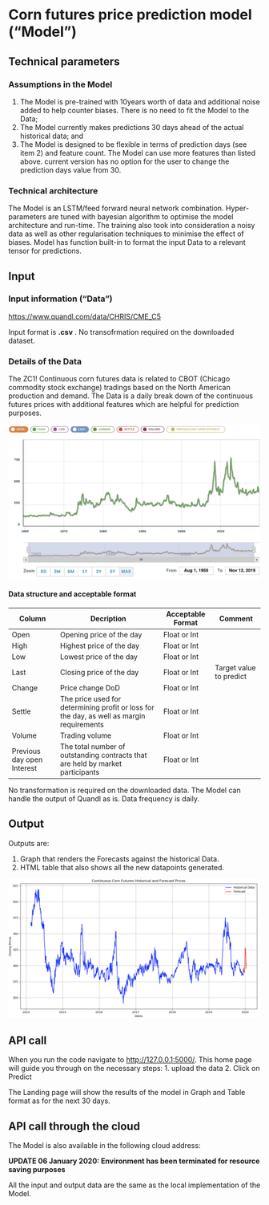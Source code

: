 # Corn futures price prediction model (“Model”)

## Technical parameters

### Assumptions in the Model
1. The Model is pre-trained with 10years worth of data and additional noise added to help counter biases. There is no need to fit the Model to the Data;
2. The Model currently makes predictions 30 days ahead of the actual historical data; and
3. The Model is designed to be flexible in terms of prediction days (see item 2) and feature count. The Model can use more features than listed above. current version has no option for the user to change the prediction days value from 30.

### Technical architecture

The Model is an LSTM/feed forward neural network combination. Hyper-parameters are tuned with bayesian algorithm to optimise the model architecture and run-time.
The training also took into consideration a noisy data as well as other regularisation techniques to minimise the effect of biases.
Model has function built-in to format the input Data to a relevant tensor for predictions.

## Input

### Input information (“Data”)

https://www.quandl.com/data/CHRIS/CME_C5

Input format is **.csv** . No transofrmation required on the downloaded dataset.

### Details of the Data

The ZC1! Continuous corn futures data is related to CBOT (Chicago commodity stock exchange) tradings based on the North American production and demand.
The Data is a daily break down of the continuous futures prices with additional features which are helpful for prediction purposes.

![Price](pictures/Corn.jpg)


#### Data structure and acceptable format

|  Column    |     Decription            |         Acceptable Format  |    Comment|
|------------|---------------------------|----------------------------|-----------|
|Open        |    Opening price of the day |       Float or Int       |  
|High        |    Highest price of the day |       Float or Int       |
|Low         |    Lowest price of the day  |       Float or Int       |
|Last        |    Closing price of the day |       Float or Int       |     Target value to predict
|Change      |    Price change DoD         |       Float or Int       |
|Settle      |    The price used for determining profit or loss for the day, as well as margin requirements         |       Float or Int       |
|Volume      |    Trading volume   |       Float or Int       |
|Previous day open Interest      |    The total number of outstanding contracts that are held by market participants   |       Float or Int       |

No transformation is required on the downloaded data. The Model can handle the output of Quandl as is.
Data frequency is daily.

## Output
Outputs are:
1. Graph that renders the Forecasts against the historical Data.
2. HTML table that also shows all the new datapoints generated.

![Price](pictures/landing.png)

## API call
When you run the code navigate to http://127.0.0.1:5000/. This home page will guide you through on the necessary steps:
    1. upload the data
    2. Click on Predict

The Landing page will show the results of the model in Graph and Table format as for the next 30 days. 

## API call through the cloud
The Model is also available in the following cloud address:

**UPDATE 06 January 2020: Environment has been terminated for resource saving purposes**

All the input and output data are the same as the local implementation of the Model.
